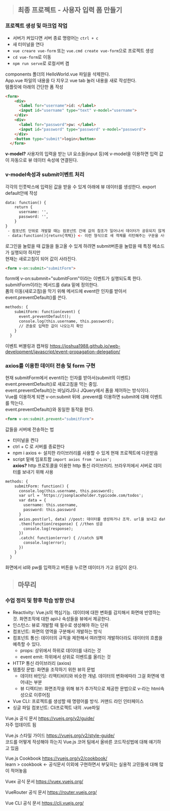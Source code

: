 > ## 최종 프로젝트 - 사용자 입력 폼 만들기
### 프로젝트 생성 및 마크업 작업
 - 서버가 켜있다면 서버 종료 명령어는 `ctrl + c`  
 - 새 터미널을 연다
 - `vue creare vue-form` 또는 `vue.cmd create vue-form`으로 프로젝트 생성   
 - `cd vue-form`로 이동  
 - `npm run serve`로 로컬서버 켬   
   
components 폴더의 HelloWorld.vue 파일을 삭제한다.  
App.vue 파일의 내용을 다 지우고 vue tab 눌러 내용을 새로 작성한다.   
템플릿에 아래의 간단한 폼 작성
```html
<form>
    <div>
      <label for="username">id: </label>
      <input id="username" type="text" v-model="username">
    </div>    
    <div>
      <label for="password">pw: </label>
      <input id="password" type="password" v-model="password">
    </div>
    <button type="submit">login</button>
  </form>
```
**v-model?** 사용자의 입력을 받는 UI 요소들(input 등)에 v-model을 이용하면 입력 값이 자동으로 뷰 데이터 속성에 연결된다.   

### v-model속성과 submit이벤트 처리
각각의 인풋박스에 입력된 값을 받을 수 있게 아래에 뷰 데이터를 생성한다.
export default안에 작성  
```html
data: function() {   
    return {
      username: '',
      password: '',
    }
}
 - 컴포넌트 단위로 개발할 때는 컴포넌트 간에 값의 참조가 일어나서 데이터가 공유되지 않게 
 - data:function(){return{객체}} <- 이런 형식으로 새 객체를 리턴해주는 구문을 사용한다
```
로그인을 눌렀을 때 값들을 들고올 수 있게 하려면 submit버튼을 눌렀을 때 특정 메소드가 실행되야 하지만    
현재는 새로고침이 되어 값이 사라진다.   
```html
<form v-on:submit="submitForm">
```
form에 v-on:submnit="submitForm"이라는 이벤트가 실행되도록 한다. submitForm이라는 메서드를 data 밑에 정의한다.   
폼의 이동(새로고침)을 막기 위해 메서드에 event란 인자를 받아서 event.preventDefault()를 쓴다.   
```html
methods: {
    submitForm: function(event) {
      event.preventDefault(); 
      console.log(this.username, this.password);
      // 콘솔로 입력한 값이 나오는지 확인 
    }
  }
```
이벤트 버블링과 캡쳐링 https://joshua1988.github.io/web-development/javascript/event-propagation-delegation/   

### axios를 이용한 데이터 전송 및 form 구현
현재 submitForm에서 event라는 인자를 받아서(submit의 이벤트) event.preventDefault()로 새로고침을 막는 중임.   
event.preventDefault()는 바닐라JS나 JQuery에서 폼을 제어하는 방식이다.  
Vue를 이용하게 되면 v-on:submit 뒤에 .prevent를 이용하면 submit에 대해 이벤트를 막는다.   
event.preventDefault()와 동일한 동작을 한다.   
``` html 
<form v-on:submit.prevent="submitForm">
```
    
값들을 서버에 전송하는 법   
 - 터미널을 켠다
 - ctrl + C 로 서버를 종료한다
 - npm i axios <- 설치한 라이브러리를 사용할 수 있게 현재 프로젝트에 다운받음
 - script 밑에 임포트함 `import axios from 'axios'; `   
**axios?** http 프로토콜을 이용한 http 통신 라이브러리. 브라우저에서 서버로 데이터를 보내기 위해 사용    
```html
methods: {
    submitForm: function() {
      console.log(this.username, this.password);
      var url = 'https://jsonplaceholder.typicode.com/todos';
      var data = {
        username: this.username,
        password: this.password
      }
      axios.post(url, data) //post: 데이터를 생성하거나 조작. url을 보내고 data를 넘김
      .then(function(response) { //then 성공
        console.log(response);
      })
      .catch( function(error) { //catch 실패
        console.log(error);
      })
    }
  }
```
화면에서 id와 pw를 입력하고 버튼을 누르면 데이터가 가고 응답이 온다.   
   
>## 마무리
### 수업 정리 및 향후 학습 방향 안내
 - Reactivity: Vue.js의 핵심기능. 데이터에 대한 변화를 감지해서 화면에 반영하는 것. 화면조작에 대한 api나 속성들을 뷰에서 제공한다.   
 - 인스턴스: 뷰로 개발할 때 필수로 생성해야 하는 단위
 - 컴포넌트: 화면의 영역을 구분해서 개발하는 방식
 - 컴포넌트 통신: 데이터의 규칙을 제한해서 여러명이 개발하더라도 데이터의 흐름을 예측할 수 있다.
   - props: 상위에서 하위로 데이터를 내리는 것
   - event emit: 하위에서 상위로 이벤트를 올리는 것
 - HTTP 통신 라이브러리 (axios)
 - 템플릿 문법: 화면을 조작하기 위한 뷰의 문법
   - 데이터 바인딩: 리액티비티와 비슷한 개념. 데이터의 변화에따라 그걸 화면에 엮어내는 부분
   - 뷰 디렉티브: 화면조작을 위해 뷰가 추가적으로 제공한 문법으로 v-라는 html속성으로 이루어짐
 - Vue CLI: 프로젝트를 생성할 때 명령어를 방식. 커맨드 라인 인터페이스
 - 싱글 파일 컴포넌트: Cli프로젝트 내의 .vue파일
   
Vue.js 공식 문서 https://vuejs.org/v2/guide/   
자주 업데이트 됨   
   
Vue.js 스타일 가이드 https://vuejs.org/v2/style-guide/   
코드를 어떻게 작성해야 하는지 Vue.js 코어 팀에서 올바른 코드작성법에 대해 얘기하고 있음  
   
Vue.js Cookbook  https://vuejs.org/v2/cookbook/   
learn > cookbook <- 공식문서 이외에 구현하면서 부딫히는 실용적 고민들에 대해 많이 적어놓음   
   
Vuex 공식 문서 https://vuex.vuejs.org/   
   
VueRouter 공식 문서 https://router.vuejs.org/   
   
Vue CLI 공식 문서 https://cli.vuejs.org/   
   
